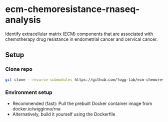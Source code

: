 # ecm-chemoresistance-rnaseq-analysis

Identify extracellular matrix (ECM) components that are associated with chemotherapy drug resistance in endometrial cancer and cervical cancer.

## Setup

### Clone repo

```bash
git clone --recurse-submodules https://github.com/fogg-lab/ecm-chemoresistance-rnaseq-analysis.git
```

### Environment setup

- Recommended (fast): Pull the prebuilt Docker container image from docker.io/wigginno/rna
- Alternatively, build it yourself using the Dockerfile
